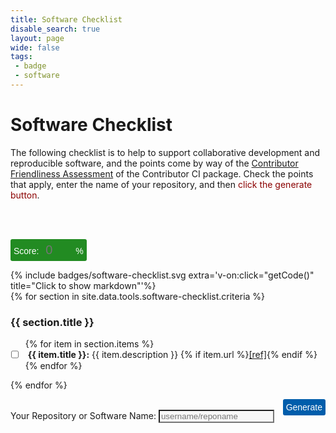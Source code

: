 ```yaml
---
title: Software Checklist
disable_search: true
layout: page
wide: false
tags: 
 - badge
 - software
---
```


<style>
svg {
  cursor: pointer
}
.btn:hover {
    background: #888;
}
.btn-success {
    background: forestgreen;
    color: #fff;
}
.btn-warning {
    background: #005dab;
    color: #fff;
}
.btn {
    border-radius: 3px;
    padding: 5px;
    cursor: pointer;
    color: white;
}
button {
    margin: 0;
    padding: 0;
    border: 0;
    outline-style: none;
    background: transparent;
    font-size: inherit;
}
</style>

# Software Checklist

<div id="app">

The following checklist is to help to support collaborative development and reproducible software, and the points come by way of the <a href="https://github.com/vsoch/contributor-ci" target="_blank">Contributor Friendliness Assessment</a> of the Contributor CI package. Check the points that apply, enter the name of your repository, and then <span style="color:darkred">click the generate button</span>.

<br>
<blockquote class="markdown" style="display:none; overflow:hidden">
</blockquote>
<br>

<button class="btn btn-success" style="max-width:300px">Score: 
    <input class="form-control"
       placeholder="0"  style="background-color:transparent; width:50px; margin-left:5px; color:white; font-size:20px; border: none"
       type="text" v-model="score"><span>%</span></button>

<span style='float:right'>
{% include badges/software-checklist.svg extra='v-on:click="getCode()" title="Click to show markdown"'%}
</span>

{% for section in site.data.tools.software-checklist.criteria %}<h3 id="{{ section.title | slugify }}">{{ section.title }}</h3>
<ul class="task-list">{% for item in section.items %}
  <li class="task-list-item" {% if item.comment %}title="{{ item.comment }}"{% endif %}><input id="{{ item.id }}" type="checkbox" class="task-list-item-checkbox" v-on:change="countPoints($event)"/> <strong>{{ item.title }}:</strong> {{ item.description }} {% if item.url %}<a href="{{ item.url }}" target="_blank">[ref]</a>{% endif %}</li>{% endfor %}
</ul>{% endfor %}

<button v-on:click="getCode()" class="btn btn-warning" style="float:right">Generate</button>

<br>
<div class="form-group">
    <label>Your Repository or Software Name:</label>
    <input class="form-control" style="background-color:#F7F7F7"
       type="text" id="reponame" v-model="title" placeholder="username/reponame">
</div>

<blockquote class="markdown" style="display:none; overflow:hidden">
</blockquote>
</div>

<script src="https://code.jquery.com/jquery-3.6.0.min.js"></script>
<script src="https://cdn.jsdelivr.net/npm/vue/dist/vue.js"></script>
<script>
new Vue({
  el: '#app',
  data: {
    // Current user score
    score: 0,
    points: 0,
    title: "",

    // Must be same length as number of points
    colors: [{% for color in site.data.tools.software-checklist.colors %}"{{ color }}"{% if forloop.last %}{% else %},{% endif %}{% endfor %}]
  },
  // The view will trigger these methods on click

  methods: {

    getCode: function() {

      // Get all of the unique ids
      var checked = document.querySelectorAll('input.task-list-item-checkbox[type="checkbox"]:checked')

      // Don't continue if no points checked!
      if (checked.length == 0) {
      $(".markdown").text("Please select at least one criteria to generate a badge.");
      $(".markdown").show();
       return
      }

      // Ensure repository is entered
      if ((this.title == "username/reponame") || (this.title == "")) {
      $(".markdown").text("Don't forget to enter your repository name in the box at the bottom of the page.");
      $("#reponame").css("background-color", "tomato");
      $("#reponame").css("color", "white");
      $(".markdown").show();
       return
      }

      this.countPoints()
      var ids = ""
      $.each(checked, function(i, e){
       ids = ids + $(e).attr('id') + ",";
      })
      ids = ids.replace(/(^,)|(,$)/g, "")

      // Prepare badge images
      console.log(this.colors.length)
      console.log(ids)
      var badgeColor = this.colors[this.points - 1]
      var badgeScore = Math.round(this.score) + "%25"
      var badgeUrl = "https://img.shields.io/badge/software%20checklist-" + badgeScore + "-" + badgeColor.replace("#", "");

      // Prepare badge link (summary page with badge and ids
      var badgeLink = "{{ site.url }}/{{ site.baseurl }}/docs/tools/software-checklist/badge?label=" + badgeScore + "&color=" + badgeColor + "&ids=" + ids + "&title=" + this.title

      var result = "[![" + badgeUrl + "](" + badgeUrl + ")](" + badgeLink + ")"
      $(".markdown").text(result);
      $(".markdown").show();

    },

    countPoints: function() {
      this.points = document.querySelectorAll('input.task-list-item-checkbox[type="checkbox"]:checked').length;
      this.score = (100 * (this.points / document.querySelectorAll('input.task-list-item-checkbox[type="checkbox"]').length)).toFixed(2);
      $('#svg-score').text(Math.round(this.score) + "%")
      $('#svg-color').attr("fill", this.colors[this.points - 1])
    }
  }
});
</script>
